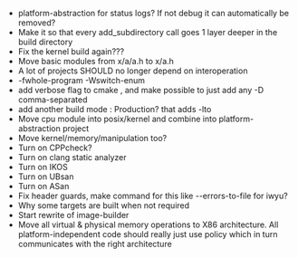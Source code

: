 - platform-abstraction for status logs? If not debug it can automatically be removed?
- Make it so that every add_subdirectory call goes 1 layer deeper in the build directory
- Fix the kernel build again???
- Move basic modules from x/a/a.h to x/a.h
- A lot of projects SHOULD no longer depend on interoperation
- -fwhole-program -Wswitch-enum
- add verbose flag to cmake , and make possible to just add any -D comma-separated
- add another build mode : Production? that adds -lto
- Move cpu module into posix/kernel and combine into platform-abstraction project
- Move kernel/memory/manipulation too?
- Turn on CPPcheck?
- Turn on clang static analyzer
- Turn on IKOS
- Turn on UBsan
- Turn on ASan
- Fix header guards, make command for this like --errors-to-file for iwyu?
- Why some targets are built when not required
- Start rewrite of image-builder
- Move all virtual & physical memory operations to X86 architecture. All platform-independent code should really just use policy which in turn communicates with the right architecture
